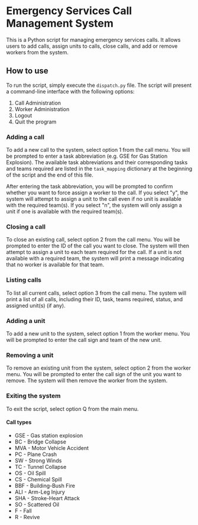 # Emergency Services Call Management System

This is a Python script for managing emergency services calls. It allows users to add calls, assign units to calls, close calls, and add or remove workers from the system.

## How to use

To run the script, simply execute the `dispatch.py` file. The script will present a command-line interface with the following options:

1.  Call Administration
2.  Worker Administration
3.  Logout
4.  Quit the program

### Adding a call

To add a new call to the system, select option 1 from the call menu. You will be prompted to enter a task abbreviation (e.g. GSE for Gas Station Explosion). The available task abbreviations and their corresponding tasks and teams required are listed in the `task_mapping` dictionary at the beginning of the script and the end of this file.

After entering the task abbreviation, you will be prompted to confirm whether you want to force assign a worker to the call. If you select "y", the system will attempt to assign a unit to the call even if no unit is available with the required team(s). If you select "n", the system will only assign a unit if one is available with the required team(s).

### Closing a call

To close an existing call, select option 2 from the call menu. You will be prompted to enter the ID of the call you want to close. The system will then attempt to assign a unit to each team required for the call. If a unit is not available with a required team, the system will print a message indicating that no worker is available for that team.


### Listing calls

To list all current calls, select option 3 from the call menu. The system will print a list of all calls, including their ID, task, teams required, status, and assigned unit(s) (if any).

### Adding a unit

To add a new unit to the system, select option 1 from the worker menu. You will be prompted to enter the call sign and team of the new unit.

### Removing a unit

To remove an existing unit from the system, select option 2 from the worker menu. You will be prompted to enter the call sign of the unit you want to remove. The system will then remove the worker from the system.

### Exiting the system

To exit the script, select option Q from the main menu.

#### Call types

 - GSE - Gas station explosion
 - BC - Bridge Collapse
 - MVA - Motor Vehicle Accident
 - PC - Plane Crash
 - SW - Strong Winds
 - TC - Tunnel Collapse
 - OS - Oil Spill
 - CS - Chemical Spill
 - BBF - Building-Bush Fire
 - ALI - Arm-Leg Injury
 - SHA - Stroke-Heart Attack
 - SO - Scattered Oil
 - F - Fall
 - R - Revive